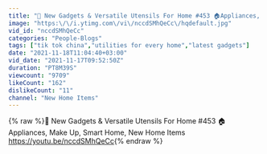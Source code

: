 ```yaml
---
title: "🥰 New Gadgets & Versatile Utensils For Home #453 🏠Appliances, Make Up, Smart Home, New Home Items"
image: "https:\/\/i.ytimg.com\/vi\/nccdSMhQeCc\/hqdefault.jpg"
vid_id: "nccdSMhQeCc"
categories: "People-Blogs"
tags: ["tik tok china","utilities for every home","latest gadgets"]
date: "2021-11-18T11:04:40+03:00"
vid_date: "2021-11-17T09:52:50Z"
duration: "PT8M39S"
viewcount: "9709"
likeCount: "162"
dislikeCount: "11"
channel: "New Home Items"
---
```

{% raw %}🥰 New Gadgets &amp; Versatile Utensils For Home #453 🏠Appliances, Make Up, Smart Home, New Home Items<br /><a rel="nofollow" target="blank" href="https://youtu.be/nccdSMhQeCc">https://youtu.be/nccdSMhQeCc</a>{% endraw %}
